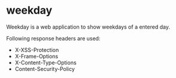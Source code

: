 # weekday
Weekday is a web application to show weekdays of a entered day.

Following response headers are used:
* X-XSS-Protection
* X-Frame-Options
* X-Content-Type-Options
* Content-Security-Policy

